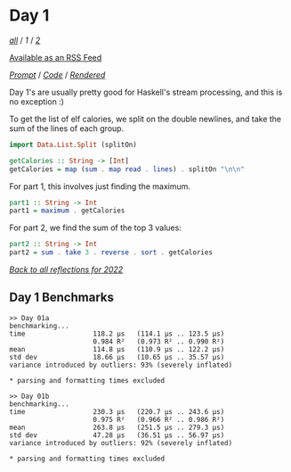 Day 1
===

<!--
This section is generated and compiled by the build script at ./Build.hs from
the file `./reflections/day01.md`.  If you want to edit this, edit
that file instead!
-->

*[all][reflections]* / *1* / *[2][day02]*

[reflections]: https://github.com/mstksg/advent-of-code-2022/blob/master/reflections.md
[day02]: https://github.com/mstksg/advent-of-code-2022/blob/master/reflections-out/day02.md

[Available as an RSS Feed][rss]

[rss]: http://feeds.feedburner.com/jle-advent-of-code-2022

*[Prompt][d01p]* / *[Code][d01g]* / *[Rendered][d01h]*

[d01p]: https://adventofcode.com/2022/day/1
[d01g]: https://github.com/mstksg/advent-of-code-2022/blob/master/src/AOC/Challenge/Day01.hs
[d01h]: https://mstksg.github.io/advent-of-code-2022/src/AOC.Challenge.Day01.html

Day 1's are usually pretty good for Haskell's stream processing, and this is no
exception :)

To get the list of elf calories, we split on the double newlines, and take the
sum of the lines of each group.

```haskell
import Data.List.Split (splitOn)

getCalories :: String -> [Int]
getCalories = map (sum . map read . lines) . splitOn "\n\n"
```

For part 1, this involves just finding the maximum.

```haskell
part1 :: String -> Int
part1 = maximum . getCalories
```

For part 2, we find the sum of the top 3 values:

```haskell
part2 :: String -> Int
part2 = sum . take 3 . reverse . sort . getCalories
```


*[Back to all reflections for 2022][reflections]*

## Day 1 Benchmarks

```
>> Day 01a
benchmarking...
time                 118.2 μs   (114.1 μs .. 123.5 μs)
                     0.984 R²   (0.973 R² .. 0.990 R²)
mean                 114.8 μs   (110.9 μs .. 122.2 μs)
std dev              18.66 μs   (10.65 μs .. 35.57 μs)
variance introduced by outliers: 93% (severely inflated)

* parsing and formatting times excluded

>> Day 01b
benchmarking...
time                 230.3 μs   (220.7 μs .. 243.6 μs)
                     0.975 R²   (0.966 R² .. 0.986 R²)
mean                 263.8 μs   (251.5 μs .. 279.3 μs)
std dev              47.28 μs   (36.51 μs .. 56.97 μs)
variance introduced by outliers: 92% (severely inflated)

* parsing and formatting times excluded
```

